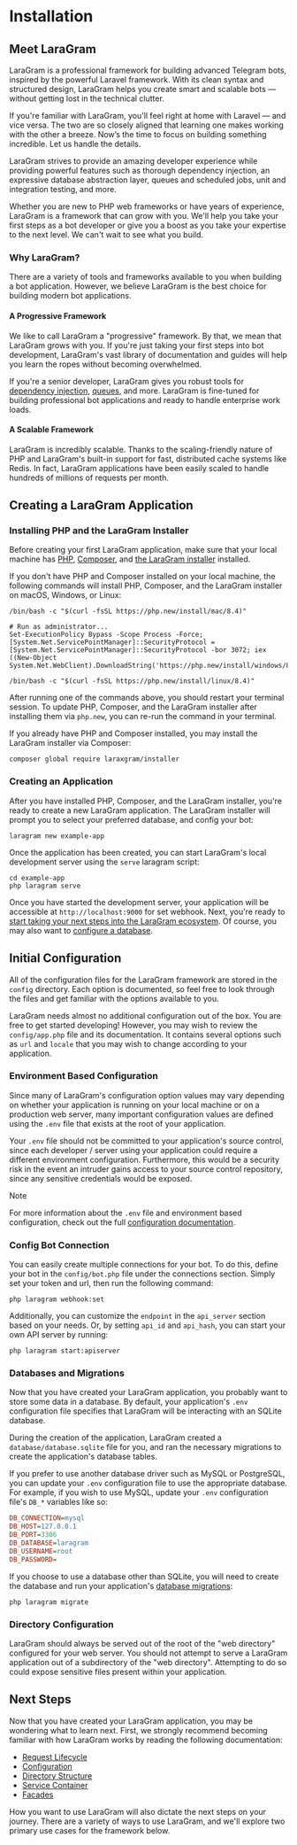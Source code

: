 # Installation

<a name="meet-laragram"></a>
## Meet LaraGram

LaraGram is a professional framework for building advanced Telegram bots, inspired by the powerful Laravel framework.
With its clean syntax and structured design, LaraGram helps you create smart and scalable bots — without getting lost in the technical clutter.

If you're familiar with LaraGram, you'll feel right at home with Laravel — and vice versa. The two are so closely aligned that learning one makes working with the other a breeze. Now’s the time to focus on building something incredible. Let us handle the details.

LaraGram strives to provide an amazing developer experience while providing powerful features such as thorough dependency injection, an expressive database abstraction layer, queues and scheduled jobs, unit and integration testing, and more.

Whether you are new to PHP web frameworks or have years of experience, LaraGram is a framework that can grow with you. We'll help you take your first steps as a bot developer or give you a boost as you take your expertise to the next level. We can't wait to see what you build.

<a name="why-laragram"></a>
### Why LaraGram?

There are a variety of tools and frameworks available to you when building a bot application. However, we believe LaraGram is the best choice for building modern bot applications.

#### A Progressive Framework

We like to call LaraGram a "progressive" framework. By that, we mean that LaraGram grows with you. If you're just taking your first steps into bot development, LaraGram's vast library of documentation and guides will help you learn the ropes without becoming overwhelmed.

If you're a senior developer, LaraGram gives you robust tools for [dependency injection](/src/container.mdr.md), [queues](/src/queues.mds.md), and more. LaraGram is fine-tuned for building professional bot applications and ready to handle enterprise work loads.

#### A Scalable Framework

LaraGram is incredibly scalable. Thanks to the scaling-friendly nature of PHP and LaraGram's built-in support for fast, distributed cache systems like Redis. In fact, LaraGram applications have been easily scaled to handle hundreds of millions of requests per month.

<a name="creating-a-laragram-project"></a>
## Creating a LaraGram Application

<a name="installing-php"></a>
### Installing PHP and the LaraGram Installer

Before creating your first LaraGram application, make sure that your local machine has [PHP](https://php.net), [Composer](https://getcomposer.org), and [the LaraGram installer](https://github.com/laragram/installer) installed.

If you don't have PHP and Composer installed on your local machine, the following commands will install PHP, Composer, and the LaraGram installer on macOS, Windows, or Linux:

```shell tab=macOS
/bin/bash -c "$(curl -fsSL https://php.new/install/mac/8.4)"
```

```shell tab=Windows PowerShell
# Run as administrator...
Set-ExecutionPolicy Bypass -Scope Process -Force; [System.Net.ServicePointManager]::SecurityProtocol = [System.Net.ServicePointManager]::SecurityProtocol -bor 3072; iex ((New-Object System.Net.WebClient).DownloadString('https://php.new/install/windows/8.4'))
```

```shell tab=Linux
/bin/bash -c "$(curl -fsSL https://php.new/install/linux/8.4)"
```

After running one of the commands above, you should restart your terminal session. To update PHP, Composer, and the LaraGram installer after installing them via `php.new`, you can re-run the command in your terminal.

If you already have PHP and Composer installed, you may install the LaraGram installer via Composer:

```shell
composer global require laraxgram/installer
```

<a name="creating-an-application"></a>
### Creating an Application

After you have installed PHP, Composer, and the LaraGram installer, you're ready to create a new LaraGram application. The LaraGram installer will prompt you to select your preferred database, and config your bot:

```shell
laragram new example-app
```

Once the application has been created, you can start LaraGram's local development server using the `serve` laragram script:

```shell
cd example-app
php laragram serve
```

Once you have started the development server, your application will be accessible at `http://localhost:9000` for set webhook. Next, you're ready to [start taking your next steps into the LaraGram ecosystem](#next-steps). Of course, you may also want to [configure a database](#databases-and-migrations).

<a name="initial-configuration"></a>
## Initial Configuration

All of the configuration files for the LaraGram framework are stored in the `config` directory. Each option is documented, so feel free to look through the files and get familiar with the options available to you.

LaraGram needs almost no additional configuration out of the box. You are free to get started developing! However, you may wish to review the `config/app.php` file and its documentation. It contains several options such as `url` and `locale` that you may wish to change according to your application.

<a name="environment-based-configuration"></a>
### Environment Based Configuration

Since many of LaraGram's configuration option values may vary depending on whether your application is running on your local machine or on a production web server, many important configuration values are defined using the `.env` file that exists at the root of your application.

Your `.env` file should not be committed to your application's source control, since each developer / server using your application could require a different environment configuration. Furthermore, this would be a security risk in the event an intruder gains access to your source control repository, since any sensitive credentials would be exposed.

> [!NOTE]
> For more information about the `.env` file and environment based configuration, check out the full [configuration documentation](/src/configuration.md#environment-configuration).

<a name="config-bot-connections"></a>
### Config Bot Connection

You can easily create multiple connections for your bot. To do this, define your bot in the `config/bot.php` file under the connections section.
Simply set your token and url, then run the following command:
```shell
php laragram webhook:set
```

Additionally, you can customize the `endpoint` in the `api_server` section based on your needs.
Or, by setting `api_id` and `api_hash`, you can start your own API server by running:
```shell
php laragram start:apiserver
```

<a name="databases-and-migrations"></a>
### Databases and Migrations

Now that you have created your LaraGram application, you probably want to store some data in a database. By default, your application's `.env` configuration file specifies that LaraGram will be interacting with an SQLite database.

During the creation of the application, LaraGram created a `database/database.sqlite` file for you, and ran the necessary migrations to create the application's database tables.

If you prefer to use another database driver such as MySQL or PostgreSQL, you can update your `.env` configuration file to use the appropriate database. For example, if you wish to use MySQL, update your `.env` configuration file's `DB_*` variables like so:

```ini
DB_CONNECTION=mysql
DB_HOST=127.0.0.1
DB_PORT=3306
DB_DATABASE=laragram
DB_USERNAME=root
DB_PASSWORD=
```

If you choose to use a database other than SQLite, you will need to create the database and run your application's [database migrations](/src/migrations.mds.md):

```shell
php laragram migrate
```

<a name="directory-configuration"></a>
### Directory Configuration

LaraGram should always be served out of the root of the "web directory" configured for your web server. You should not attempt to serve a LaraGram application out of a subdirectory of the "web directory". Attempting to do so could expose sensitive files present within your application.

<a name="next-steps"></a>
## Next Steps

Now that you have created your LaraGram application, you may be wondering what to learn next. First, we strongly recommend becoming familiar with how LaraGram works by reading the following documentation:

<div class="content-list" markdown="1">

- [Request Lifecycle](/src/lifecycle.mde.md)
- [Configuration](/src/configuration.mdn.md)
- [Directory Structure](/src/structure.mde.md)
- [Service Container](/src/container.mdr.md)
- [Facades](/src/facades.mds.md)

</div>

How you want to use LaraGram will also dictate the next steps on your journey. There are a variety of ways to use LaraGram, and we'll explore two primary use cases for the framework below.
